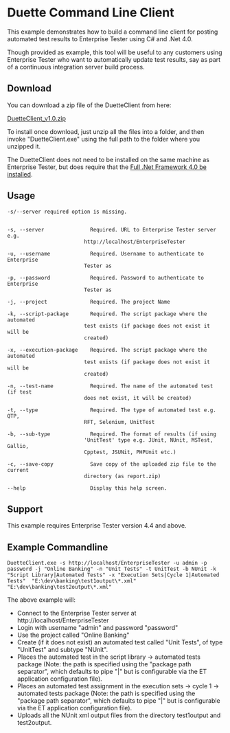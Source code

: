 Duette Command Line Client
==========================

This example demonstrates how to build a command line client for posting automated test results to Enterprise Tester using C# and .Net 4.0.

Though provided as example, this tool will be useful to any customers using Enterprise Tester who want to automatically update test results, say as part of a continuous integration server build process.

Download
--------

You can download a zip file of the DuetteClient from here:

[DuetteClient_v1.0.zip][0]

To install once download, just unzip all the files into a folder, and then invoke "DuetteClient.exe" using the full path to the folder where you unzipped it.

The DuetteClient does not need to be installed on the same machine as Enterprise Tester, but does require that the [Full .Net Framework 4.0 be installed][1].

Usage
-----

	-s/--server required option is missing.


	-s, --server               Required. URL to Enterprise Tester server e.g.
	                         http://localhost/EnterpriseTester

	-u, --username             Required. Username to authenticate to Enterprise
	                         Tester as

	-p, --password             Required. Password to authenticate to Enterprise
	                         Tester as

	-j, --project              Required. The project Name

	-k, --script-package       Required. The script package where the automated
	                         test exists (if package does not exist it will be
	                         created)

	-x, --execution-package    Required. The script package where the automated
	                         test exists (if package does not exist it will be
	                         created)

	-n, --test-name            Required. The name of the automated test (if test
	                         does not exist, it will be created)

	-t, --type                 Required. The type of automated test e.g. QTP,
	                         RFT, Selenium, UnitTest

	-b, --sub-type             Required. The format of results (if using
	                         'UnitTest' type e.g. JUnit, NUnit, MSTest, Gallio,
	                         Cpptest, JSUNit, PHPUnit etc.)

	-c, --save-copy            Save copy of the uploaded zip file to the current
	                         directory (as report.zip)

	--help                     Display this help screen.

Support
-------

This example requires Enterprise Tester version 4.4 and above.

Example Commandline
--------------------

    DuetteClient.exe -s http://localhost/EnterpriseTester -u admin -p password -j "Online Banking" -n "Unit Tests" -t UnitTest -b NUnit -k "Script Library|Automated Tests" -x "Execution Sets|Cycle 1|Automated Tests"  "E:\dev\banking\test1output\*.xml" "E:\dev\banking\test2output\*.xml"

The above example will:

* Connect to the Enterprise Tester server at http://localhost/EnterpriseTester
* Login with username "admin" and password "password"
* Use the project called "Online Banking"
* Create (if it does not exist) an automated test called "Unit Tests", of type "UnitTest" and subtype "NUnit".
* Places the automated test in the script library -> automated tests package (Note: the path is specified using the "package path separator", which defaults to pipe "|" but is configurable via the ET application configuration file).
* Places an automated test assignment in the execution sets -> cycle 1 -> automated tests package (Note: the path is specified using the "package path separator", which defaults to pipe "|" but is configurable via the ET application configuration file).
* Uploads all the NUnit xml output files from the directory test1output and test2output.


[0]: https://github.com/downloads/catch-software/EnterpriseTester-API-Examples/DuetteClient_v1.0.zip
[1]: http://www.microsoft.com/en-us/download/details.aspx?id=17851